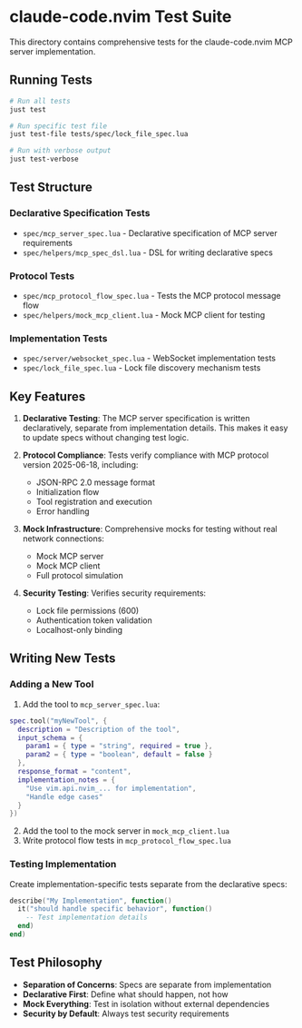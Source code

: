 # claude-code.nvim Test Suite

This directory contains comprehensive tests for the claude-code.nvim MCP server implementation.

## Running Tests

```bash
# Run all tests
just test

# Run specific test file
just test-file tests/spec/lock_file_spec.lua

# Run with verbose output
just test-verbose
```

## Test Structure

### Declarative Specification Tests

- `spec/mcp_server_spec.lua` - Declarative specification of MCP server requirements
- `spec/helpers/mcp_spec_dsl.lua` - DSL for writing declarative specs

### Protocol Tests

- `spec/mcp_protocol_flow_spec.lua` - Tests the MCP protocol message flow
- `spec/helpers/mock_mcp_client.lua` - Mock MCP client for testing

### Implementation Tests

- `spec/server/websocket_spec.lua` - WebSocket implementation tests
- `spec/lock_file_spec.lua` - Lock file discovery mechanism tests

## Key Features

1. **Declarative Testing**: The MCP server specification is written declaratively, separate from implementation details. This makes it easy to update specs without changing test logic.

2. **Protocol Compliance**: Tests verify compliance with MCP protocol version 2025-06-18, including:
   - JSON-RPC 2.0 message format
   - Initialization flow
   - Tool registration and execution
   - Error handling

3. **Mock Infrastructure**: Comprehensive mocks for testing without real network connections:
   - Mock MCP server
   - Mock MCP client
   - Full protocol simulation

4. **Security Testing**: Verifies security requirements:
   - Lock file permissions (600)
   - Authentication token validation
   - Localhost-only binding

## Writing New Tests

### Adding a New Tool

1. Add the tool to `mcp_server_spec.lua`:
```lua
spec.tool("myNewTool", {
  description = "Description of the tool",
  input_schema = {
    param1 = { type = "string", required = true },
    param2 = { type = "boolean", default = false }
  },
  response_format = "content",
  implementation_notes = {
    "Use vim.api.nvim_... for implementation",
    "Handle edge cases"
  }
})
```

2. Add the tool to the mock server in `mock_mcp_client.lua`
3. Write protocol flow tests in `mcp_protocol_flow_spec.lua`

### Testing Implementation

Create implementation-specific tests separate from the declarative specs:

```lua
describe("My Implementation", function()
  it("should handle specific behavior", function()
    -- Test implementation details
  end)
end)
```

## Test Philosophy

- **Separation of Concerns**: Specs are separate from implementation
- **Declarative First**: Define what should happen, not how
- **Mock Everything**: Test in isolation without external dependencies
- **Security by Default**: Always test security requirements